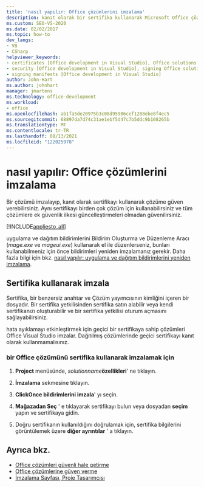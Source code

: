 ```yaml
---
title: 'nasıl yapılır: Office çözümlerini imzalama'
description: kanıt olarak bir sertifika kullanarak Microsoft Office çözümünüze nasıl güven sağlayabileceğinizi öğrenin.
ms.custom: SEO-VS-2020
ms.date: 02/02/2017
ms.topic: how-to
dev_langs:
- VB
- CSharp
helpviewer_keywords:
- certificates [Office development in Visual Studio], Office solutions
- security [Office development in Visual Studio], signing Office solutions
- signing manifests [Office development in Visual Studio]
author: John-Hart
ms.author: johnhart
manager: jmartens
ms.technology: office-development
ms.workload:
- office
ms.openlocfilehash: ab1fa5de20975b3c08d95906cef1288ebe8f4ec5
ms.sourcegitcommit: 68897da7d74c31ae1ebf5d47c7b5ddc9b108265b
ms.translationtype: MT
ms.contentlocale: tr-TR
ms.lasthandoff: 08/13/2021
ms.locfileid: "122025978"
---
```

# <a name="how-to-sign-office-solutions"></a>nasıl yapılır: Office çözümlerini imzalama
  Bir çözümü imzalayıp, kanıt olarak sertifikayı kullanarak çözüme güven verebilirsiniz. Aynı sertifikayı birden çok çözüm için kullanabilirsiniz ve tüm çözümlere ek güvenlik ilkesi güncelleştirmeleri olmadan güvenilirsiniz.

 [!INCLUDE[appliesto_all](../vsto/includes/appliesto-all-md.md)]

 uygulama ve dağıtım bildirimlerini Bildirim Oluşturma ve Düzenleme Aracı (*mage.exe* ve *mageui.exe*) kullanarak el ile düzenlerseniz, bunları kullanabilmeniz için önce bildirimleri yeniden imzalamanız gerekir. Daha fazla bilgi için bkz. [nasıl yapılır: uygulama ve dağıtım bildirimlerini yeniden imzalama](../deployment/how-to-re-sign-application-and-deployment-manifests.md).

## <a name="sign-by-using-a-certificate"></a>Sertifika kullanarak imzala
 Sertifika, bir benzersiz anahtar ve Çözüm yayımcısının kimliğini içeren bir dosyadır. Bir sertifika yetkilisinden sertifika satın alabilir veya kendi sertifikanızı oluşturabilir ve bir sertifika yetkilisi oturum açmasını sağlayabilirsiniz.

 hata ayıklamayı etkinleştirmek için geçici bir sertifikaya sahip çözümleri Office Visual Studio imzalar. Dağıtılmış çözümlerinde geçici sertifikayı kanıt olarak kullanmamalısınız.

### <a name="to-sign-an-office-solution-by-using-a-certificate"></a>bir Office çözümünü sertifika kullanarak imzalamak için

1. **Project** menüsünde, _solutionname_**özellikleri**' ne tıklayın.

2. **İmzalama** sekmesine tıklayın.

3. **ClickOnce bildirimlerini imzala**' yı seçin.

4. **Mağazadan Seç** ' e tıklayarak sertifikayı bulun veya dosyadan **seçim** yapın ve sertifikaya gidin.

5. Doğru sertifikanın kullanıldığını doğrulamak için, sertifika bilgilerini görüntülemek üzere **diğer ayrıntılar** ' a tıklayın.

## <a name="see-also"></a>Ayrıca bkz.

- [Office çözümleri güvenli hale getirme](../vsto/securing-office-solutions.md)
- [Office çözümlerine güven verme](../vsto/granting-trust-to-office-solutions.md)
- [İmzalama Sayfası, Proje Tasarımcısı](../ide/reference/signing-page-project-designer.md)
